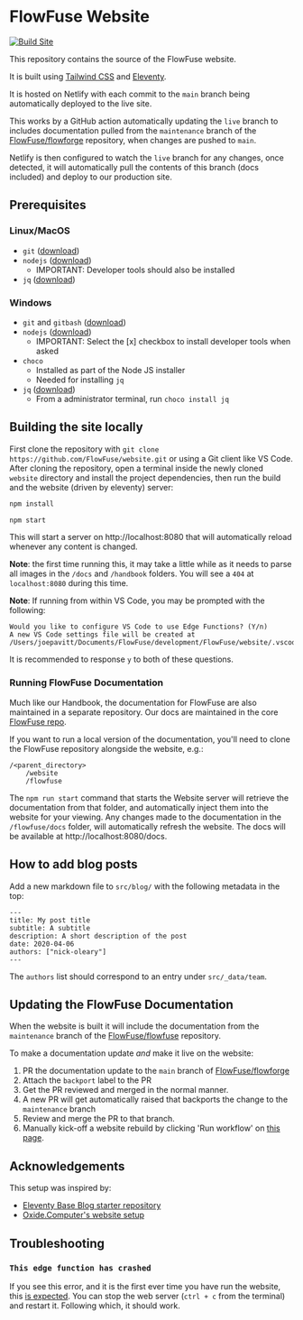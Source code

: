 # FlowFuse Website

[![Build Site](https://github.com/FlowFuse/website/actions/workflows/build.yml/badge.svg?branch=main)](https://github.com/FlowFuse/website/actions/workflows/build.yml)

This repository contains the source of the FlowFuse website.

It is built using [Tailwind CSS](https://tailwindcss.com/) and [Eleventy](https://www.11ty.dev/).

It is hosted on Netlify with each commit to the `main` branch being automatically deployed to the live site.

This works by a GitHub action automatically updating the `live` branch to includes documentation pulled from the `maintenance` branch of the [FlowFuse/flowforge](https://github.com/FlowFuse/flowforge)
repository, when changes are pushed to `main`.

Netlify is then configured to watch the `live` branch for any changes, once detected, it will automatically pull the contents of this branch (docs included) and deploy to our production site.

## Prerequisites 

### Linux/MacOS
* `git` ([download](https://git-scm.com/downloads))
* `nodejs` ([download](https://nodejs.org/en/download/))
   * IMPORTANT: Developer tools should also be installed
* `jq` ([download](https://stedolan.github.io/jq/))

### Windows
* `git` and `gitbash` ([download](https://git-scm.com/downloads))
* `nodejs` ([download](https://nodejs.org/en/download/))
   * IMPORTANT: Select the [x] checkbox to install developer tools when asked
* `choco` 
   * Installed as part of the Node JS installer
   * Needed for installing `jq`
* `jq` ([download](https://stedolan.github.io/jq/))
   * From a administrator terminal, run `choco install jq`

## Building the site locally

First clone the repository with `git clone https://github.com/FlowFuse/website.git` or
using a Git client like VS Code. After cloning the repository, open a
terminal inside the newly cloned `website` directory and install the project dependencies, then run the build and the website
(driven by eleventy) server:

```bash
npm install

npm start
```

This will start a server on http://localhost:8080 that will automatically reload whenever
any content is changed. 

**Note**: the first time running this, it may take a little while as it
needs to parse all images in the `/docs` and `/handbook` folders. You will
see a `404` at `localhost:8080` during this time.

**Note**: If running from within VS Code, you may be prompted with the following:

```
Would you like to configure VS Code to use Edge Functions? (Y/n) 
A new VS Code settings file will be created at /Users/joepavitt/Documents/FlowFuse/development/FlowFuse/website/.vscode/settings.json
```

It is recommended to response `y` to both of these questions.


### Running FlowFuse Documentation

Much like our Handbook, the documentation for FlowFuse are also maintained in a separate repository. Our docs are maintained in the core [FlowFuse repo](https://github.com/FlowFuse/flowforge).

If you want to run a local version of the documentation, you'll need to clone the FlowFuse repository alongside the website, e.g.:

```
/<parent_directory>
    /website
    /flowfuse
```

The `npm run start` command that starts the Website server will retrieve the documentation from that folder, and automatically inject them into the website for your viewing. Any changes made to the documentation in the `/flowfuse/docs` folder, will automatically refresh the website. The docs will be available at http://localhost:8080/docs.

## How to add blog posts

Add a new markdown file to `src/blog/` with the following metadata in the top:

```
---
title: My post title
subtitle: A subtitle
description: A short description of the post
date: 2020-04-06
authors: ["nick-oleary"]
---
```

The `authors` list should correspond to an entry under `src/_data/team`.

## Updating the FlowFuse Documentation

When the website is built it will include the documentation
from the `maintenance` branch of the [FlowFuse/flowfuse](https://github.com/FlowFuse/flowfuse)
repository.

To make a documentation update *and* make it live on the website:

1. PR the documentation update to the `main` branch of [FlowFuse/flowforge](https://github.com/FlowFuse/flowfuse)
2. Attach the `backport` label to the PR
3. Get the PR reviewed and merged in the normal manner.
4. A new PR will get automatically raised that backports the change to the `maintenance` branch
5. Review and merge the PR to that branch.
6. Manually kick-off a website rebuild by clicking 'Run workflow' on [this page](https://github.com/FlowFuse/website/actions/workflows/build.yml).

## Acknowledgements

This setup was inspired by:

 - [Eleventy Base Blog starter repository](https://github.com/11ty/eleventy-base-blog)
 - [Oxide.Computer's website setup](https://github.com/oxidecomputer/website)

## Troubleshooting

### `This edge function has crashed`

If you see this error, and it is the first ever time you have run the website, this [is expected](https://github.com/FlowFuse/website/pull/577#issuecomment-1491934272). You can stop the web server (`ctrl + c` from the terminal) and restart it. Following which, it should work. 
